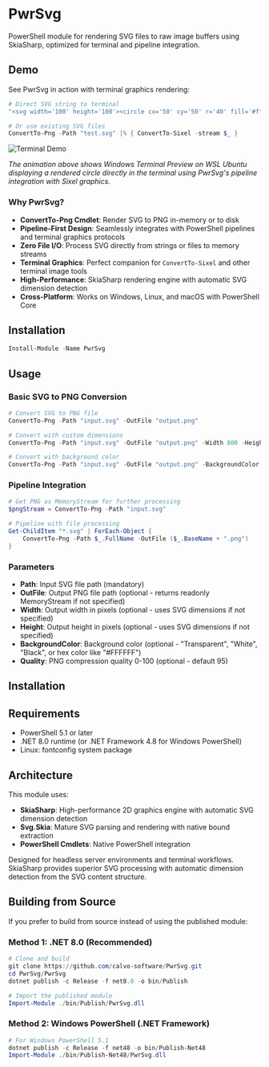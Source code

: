 # PwrSvg
PowerShell module for rendering SVG files to raw image buffers using SkiaSharp, optimized for terminal and pipeline integration.

## Demo

See PwrSvg in action with terminal graphics rendering:

```powershell
# Direct SVG string to terminal
"<svg width='100' height='100'><circle cx='50' cy='50' r='40' fill='#ff6b6b' stroke='#333' stroke-width='3'/></svg>" | ConvertTo-Png |% { ConvertTo-Sixel -stream $_ }

# Or use existing SVG files
ConvertTo-Png -Path "test.svg" |% { ConvertTo-Sixel -stream $_ }
```

![Terminal Demo](https://github.com/calvo-software/PwrSvg/assets/terminal-demo.gif)

*The animation above shows Windows Terminal Preview on WSL Ubuntu displaying a rendered circle directly in the terminal using PwrSvg's pipeline integration with Sixel graphics.*

### Why PwrSvg?

- **ConvertTo-Png Cmdlet**: Render SVG to PNG in-memory or to disk
- **Pipeline-First Design**: Seamlessly integrates with PowerShell pipelines and terminal graphics protocols
- **Zero File I/O**: Process SVG directly from strings or files to memory streams  
- **Terminal Graphics**: Perfect companion for `ConvertTo-Sixel` and other terminal image tools
- **High-Performance**: SkiaSharp rendering engine with automatic SVG dimension detection
- **Cross-Platform**: Works on Windows, Linux, and macOS with PowerShell Core

## Installation

```powershell
Install-Module -Name PwrSvg
```

## Usage

### Basic SVG to PNG Conversion
```powershell
# Convert SVG to PNG file
ConvertTo-Png -Path "input.svg" -OutFile "output.png"

# Convert with custom dimensions
ConvertTo-Png -Path "input.svg" -OutFile "output.png" -Width 800 -Height 600

# Convert with background color
ConvertTo-Png -Path "input.svg" -OutFile "output.png" -BackgroundColor "White"
```

### Pipeline Integration
```powershell
# Get PNG as MemoryStream for further processing
$pngStream = ConvertTo-Png -Path "input.svg"

# Pipeline with file processing
Get-ChildItem "*.svg" | ForEach-Object {
    ConvertTo-Png -Path $_.FullName -OutFile ($_.BaseName + ".png")
}
```

### Parameters

- **Path**: Input SVG file path (mandatory)
- **OutFile**: Output PNG file path (optional - returns readonly MemoryStream if not specified)
- **Width**: Output width in pixels (optional - uses SVG dimensions if not specified)
- **Height**: Output height in pixels (optional - uses SVG dimensions if not specified)
- **BackgroundColor**: Background color (optional - "Transparent", "White", "Black", or hex color like "#FFFFFF")
- **Quality**: PNG compression quality 0-100 (optional - default 95)

## Installation

## Requirements

- PowerShell 5.1 or later
- .NET 8.0 runtime (or .NET Framework 4.8 for Windows PowerShell)
- Linux: fontconfig system package

## Architecture

This module uses:
- **SkiaSharp**: High-performance 2D graphics engine with automatic SVG dimension detection
- **Svg.Skia**: Mature SVG parsing and rendering with native bound extraction  
- **PowerShell Cmdlets**: Native PowerShell integration

Designed for headless server environments and terminal workflows. SkiaSharp provides superior SVG processing with automatic dimension detection from the SVG content structure.

## Building from Source

If you prefer to build from source instead of using the published module:

### Method 1: .NET 8.0 (Recommended)
```powershell
# Clone and build
git clone https://github.com/calvo-software/PwrSvg.git
cd PwrSvg/PwrSvg
dotnet publish -c Release -f net8.0 -o bin/Publish

# Import the published module
Import-Module ./bin/Publish/PwrSvg.dll
```

### Method 2: Windows PowerShell (.NET Framework)
```powershell
# For Windows PowerShell 5.1
dotnet publish -c Release -f net48 -o bin/Publish-Net48
Import-Module ./bin/Publish-Net48/PwrSvg.dll
```
